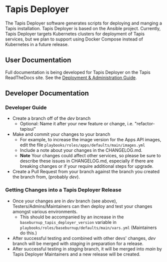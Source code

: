 # Tapis Deployer 

The Tapis Deployer software generates scripts for deploying and manging a Tapis installation.
Tapis Deployer is based on the Ansible project. Currently, Tapis Deployer targets Kubernetes clusters
for deployment of Tapis services, but we plan to support using Docker Compose instead of Kubernetes
in a future release. 

## User Documentation

Full documentation is being developed for Tapis Deployer on the Tapis ReadTheDocs site. See 
the [Deployment & Administration Guide](https://tapis.readthedocs.io/en/latest/deployment/index.html). 


## Developer Documentation


### Developer Guide

- Create a branch off of the *dev* branch
  - Optional: Name it after your new feature or change, i.e. "refactor-tapisui"
- Make and commit your changes to your branch
  - For example, to increase the image version for the Apps API images, edit the file `playbooks/roles/apps/defaults/main/images.yml`
  - Include a note about your changes in the CHANGELOG.md.
  - **Note** Your changes could affect other services, so please be sure to describe these issues in CHANGELOG.md, especially if there are breaking changes or if your require additional steps for upgrade.
- Create a Pull Request from your branch against the branch you created the branch from, (probably *dev*).  


### Getting Changes into a Tapis Deployer Release

- Once your changes are in *dev* branch (see above), Testers/Admins/Maintainers can then deploy and test your changes amongst various environments.
  - This should be accompanied by an increase in the `baseburnup_tapis_deployer_version` variable in `playbooks/roles/baseburnup/defaults/main/vars.yml` (Maintainers do this.)
- After successful testing and combined with other devs' changes, *dev* branch will be merged with *staging* in preparation for a release.
- After successful testing in *staging* branch, it will be merged into *main* by Tapis Deployer Maintainers and a new release will be created.
